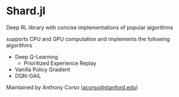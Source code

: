 # Shard.jl

Deep RL library with concise implementations of popular algorithms

supports CPU and GPU computation and implements the following algorithms

* Deep Q-Learning
  * Prioritized Experience Replay
* Vanilla Policy Gradient
* DQN-GAIL

Maintained by Anthony Corso (acorso@stanford.edu)